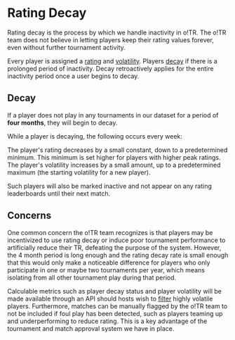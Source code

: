 # Rating Decay

Rating decay is the process by which we handle inactivity in o!TR. The o!TR team does not believe in letting players keep their rating values forever, even without further tournament activity.

Every player is assigned a [rating](Rating-Calculation.md#rating) and [volatility](Rating-Calculation.md#volatility). Players [decay](#decay) if there is a prolonged period of inactivity. Decay retroactively applies for the entire inactivity period once a user begins to decay.

## Decay

If a player does not play in any tournaments in our dataset for a period of **four months**, they will begin to decay.

While a player is decaying, the following occurs every week:

<procedure>
<step>
The player's rating decreases by a small constant, down to a predetermined minimum. This minimum is set higher for players with higher peak ratings.
</step>
<step>
The player's volatility increases by a small amount, up to a predetermined maximum (the starting volatility for a new player).
</step>
</procedure>

Such players will also be marked inactive and not appear on any rating leaderboards until their next match.

## Concerns

One common concern the o!TR team recognizes is that players may be incentivized to use rating decay or induce poor tournament performance to artificially reduce their TR, defeating the purpose of the system. However, the 4 month period is long enough and the rating decay rate is small enough that this would only make a noticeable difference for players who only participate in one or maybe two tournaments per year, which means isolating from all other tournament play during that period.


Calculable metrics such as player decay status and player volatility will be made available through an API should hosts wish to [filter](https://osu.ppy.sh/wiki/en/Tournaments/Official_support#registrant-filtering-and-seeding) highly volatile players. Furthermore, matches can be manually flagged by the o!TR team to not be included if foul play has been detected, such as players teaming up and underperforming to reduce rating. This is a key advantage of the tournament and match approval system we have in place.